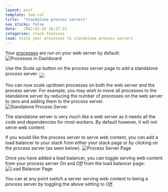 ```yaml
---
layout: post
template: two-col
title:  "Standalone process servers"
nav_sticky: false
date:   2082-01-25 16:27:22
categories: stack-features
lead: Scale your processes to standalone process servers
---
```


Your [processes](/stack-features/proc-files.html) are run on your web server by default:
![Processes in Dashboard](http://cdn.cloud66.com.s3.amazonaws.com/images/help/processes_page.png)

Use the <i>Scale up</i> button on the process server page to add a standalone process server: <img src="http://cdn.cloud66.com.s3.amazonaws.com/images/help/scale_up_button.png" align="middle">

You can now scale up/down processes on both the web server and the process server. For example, you may wish to move all processes to the standalone server by reducing the number of processes on the web server to zero and adding them to the process server.
![Standalone Process Server](http://cdn.cloud66.com.s3.amazonaws.com/images/help/standalone_process_server.png)

The standalone server is very much like a web server as it needs all the code and dependencies for most workers. By default however, it will not serve web content.

If you would like the process server to serve web content, you can add a load balancer to your stack from either your stack page or by clicking on the process server (as seen below).
![Process Server Page](http://cdn.cloud66.com.s3.amazonaws.com/images/help/process_server_page.png)

Once you have added a load balancer, you can toggle serving web content from your process server <i>On</i> and <i>Off</i> from the load balancer page:
![Load Balancer Page](http://cdn.cloud66.com.s3.amazonaws.com/images/help/load_balancer_page.png)

You can at any point switch a server serving web content to being a process server by toggling the above setting to <i>Off</i>.




